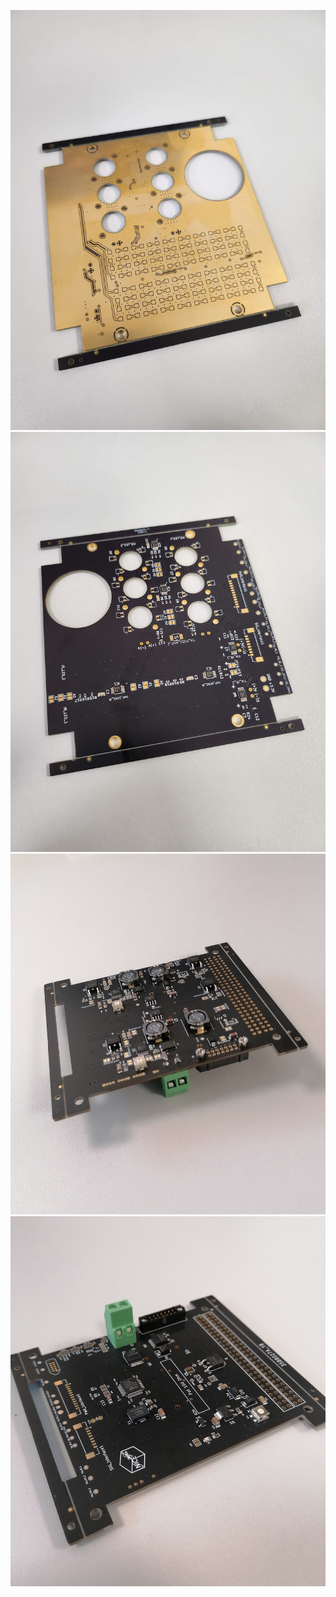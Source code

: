 ![Flash Panel Board bottom](FPB_BOT.jpg)
![Flash Panel Board top](FPB_TOP.jpg)
![Flash Panel Control Board top](FPCB_BACK.jpg)
![Flash Panel Control Board bottom](FPCB_TOP.jpg)

